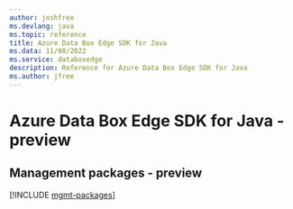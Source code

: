 ```yaml
---
author: joshfree
ms.devlang: java
ms.topic: reference
title: Azure Data Box Edge SDK for Java
ms.data: 11/08/2022
ms.service: databoxedge
description: Reference for Azure Data Box Edge SDK for Java
ms.author: jfree
---
```

# Azure Data Box Edge SDK for Java - preview

## Management packages - preview
[!INCLUDE [mgmt-packages](data-box-edge-mgmt-index.md)]